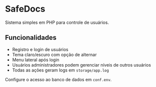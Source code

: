 # SafeDocs

Sistema simples em PHP para controle de usuários.

## Funcionalidades
- Registro e login de usuários
- Tema claro/escuro com opção de alternar
- Menu lateral após login
- Usuários administradores podem gerenciar níveis de outros usuários
- Todas as ações geram logs em `storage/app.log`

Configure o acesso ao banco de dados em `conf.env`.
